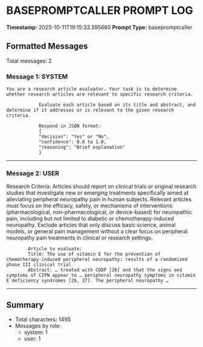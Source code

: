 # BASEPROMPTCALLER PROMPT LOG
**Timestamp:** 2025-10-11T19:15:33.395660
**Prompt Type:** basepromptcaller

## Formatted Messages
Total messages: 2

### Message 1: SYSTEM

```
You are a research article evaluator. Your task is to determine whether research articles are relevant to specific research criteria.

            Evaluate each article based on its title and abstract, and determine if it addresses or is relevant to the given research criteria.

            Respond in JSON format:
            {
            "decision": "Yes" or "No",
            "confidence": 0.0 to 1.0,
            "reasoning": "Brief explanation"
            }
```

---

### Message 2: USER

Research Criteria: Articles should report on clinical trials or original research studies that investigate new or emerging treatments specifically aimed at alleviating peripheral neuropathy pain in human subjects. Relevant articles must focus on the efficacy, safety, or mechanisms of interventions (pharmacological, non-pharmacological, or device-based) for neuropathic pain, including but not limited to diabetic or chemotherapy-induced neuropathy. Exclude articles that only discuss basic science, animal models, or general pain management without a clear focus on peripheral neuropathy pain treatments in clinical or research settings.

            Article to evaluate:
            Title: The use of vitamin E for the prevention of chemotherapy-induced peripheral neuropathy: results of a randomized phase III clinical trial
            Abstract: … treated with CDDP [26] and that the signs and symptoms of CIPN appear to … peripheral neuropathy symptoms in vitamin E deficiency syndromes [26, 27]. The peripheral neuropathy …

---

## Summary
- Total characters: 1495
- Messages by role:
  - system: 1
  - user: 1